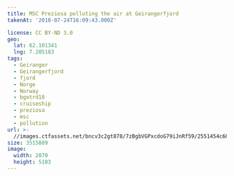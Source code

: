 ```yaml
---
title: MSC Preziosa polluting the air at Geirangerfjord
takenAt: '2018-07-24T16:09:43.000Z'

license: CC BY-ND 3.0
geo:
  lat: 62.101341
  lng: 7.205183
tags:
  - Geiranger
  - Geirangerfjord
  - fjord
  - Norge
  - Norway
  - bgotrd18
  - cruiseship
  - preziosa
  - msc
  - pollution
url: >-
  //images.ctfassets.net/bncv3c2gt878/7zBgbVGPxcdoG79iJnRf59/2551454c605ee29c932a5991c5cb3560/msc-preziosa-polluting-the-air-at-geirangerfjord_43859318881_o
size: 3515889
image:
  width: 2870
  height: 5103
---
```

